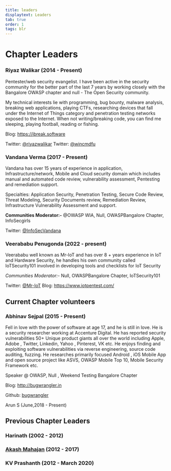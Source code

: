 ```yaml
---
title: leaders
displaytext: Leaders
tab: true
order: 1
tags: blr
---
```




# **Chapter Leaders**
### Riyaz Walikar (2014 - Present)

Pentester/web security evangelist. I have been active in the security
community for the better part of the last 7 years by working closely
with the Bangalore OWASP chapter and null - The Open Security community.

My technical interests lie with programming, bug bounty, malware
analysis, breaking web applications, playing CTFs, researching devices
that fall under the Internet of Things category and penetration testing
networks exposed to the Internet. When not writing/breaking code, you
can find me sleeping, playing football, reading or fishing.

Blog: <https://ibreak.software>

Twitter: [@riyazwalikar](https://www.twitter.com/riyazwalikar) Twitter:
[@wincmdfu](https://www.twitter.com/wincmdfu)

### **Vandana Verma (2017 - Present)**

Vandana has over 15 years of experience in application,
Infrastructure/network, Mobile and Cloud security domain which includes
manual and automated code review, vulnerability assessment, Pentesting
and remediation support.

Specialties: Application Security, Penetration Testing, Secure Code
Review, Threat Modeling, Security Documents review, Remediation Review,
Infrastructure Vulnerability Assessment and support.

**Communities Moderator:-** @OWASP WIA, Null, OWASPBangalore Chapter,
InfoSecgirls

Twitter: [@InfoSecVandana](https://www.twitter.com/InfosecVandana)

### **Veerababu Penugonda (2022 - present)**
Veerababu well known as Mr-IoT and has over 8 + years experience in IoT and Hardware Security,
he handles his own community called IoTSecurity101
involved in developing tools and checklists for IoT Security

*Communities Moderator:-* Null, OWASPBangalore Chapter, IoTSecurity101

Twitter: [@Mr-IoT](https://twitter.com/v33riot)
Blog: https://www.iotpentest.com/

## Current Chapter volunteers

### Abhinav Sejpal (2015 - Present)

Fell in love with the power of software at age 17, and he is still in
love. He is a security researcher working at Accenture Digital. He has
reported security vulnerabilities 50+ Unique product giants all over the
world including Apple, Adobe , Twitter, Linkedin, Yahoo , Pinterest, VK
etc. He enjoys finding and exploiting software vulnerabilities via
reverse engineering, source code auditing, fuzzing. He researches
primarily focused Android , iOS Mobile App and open source project like
ASVS, OWASP Mobile Top 10, Mobile Security Framework etc.

Speaker @ OWASP, Null , Weekend Testing Bangalore Chapter

Blog: <http://bugwrangler.in>

Github: [bugwrangler](https://github.com/bugwrangler)

Arun S (June,2018 - Present)

## Previous Chapter Leaders

### Harinath (2002 - 2012)

### [Akash Mahajan](User:Makash "wikilink") (2012 - 2017)

### KV Prashanth (2012 - March 2020)
